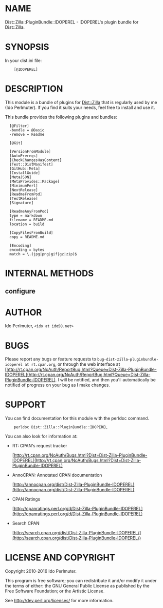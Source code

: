 # NAME

Dist::Zilla::PluginBundle::IDOPEREL - IDOPEREL's plugin bundle for Dist::Zilla.

# SYNOPSIS

In your dist.ini file:

        [@IDOPEREL]

# DESCRIPTION

This module is a bundle of plugins for [Dist::Zilla](https://metacpan.org/pod/Dist::Zilla) that is regularly
used by me (Ido Perlmuter). If you find it suits your needs, feel free
to install and use it.

This bundle provides the following plugins and bundles:

      [@Filter]
      -bundle = @Basic
      -remove = Readme

      [@Git]

      [VersionFromModule]
      [AutoPrereqs]
      [CheckChangesHasContent]
      [Test::DistManifest]
      [GitHub::Meta]
      [InstallGuide]
      [MetaJSON]
      [MetaProvides::Package]
      [MinimumPerl]
      [NextRelease]
      [ReadmeFromPod]
      [TestRelease]
      [Signature]

      [ReadmeAnyFromPod]
      type = markdown
      filename = README.md
      location = build

      [CopyFilesFromBuild]
      copy = README.md

      [Encoding]
      encoding = bytes
      match = \.(jpg|png|gif|gz|zip)$

# INTERNAL METHODS

## configure

# AUTHOR

Ido Perlmuter, `<ido at ido50.net>`

# BUGS

Please report any bugs or feature requests to `bug-dist-zilla-pluginbundle-idoperel at rt.cpan.org`, or through
the web interface at [http://rt.cpan.org/NoAuth/ReportBug.html?Queue=Dist-Zilla-PluginBundle-IDOPEREL](http://rt.cpan.org/NoAuth/ReportBug.html?Queue=Dist-Zilla-PluginBundle-IDOPEREL). I will be notified, and then you'll automatically be notified of progress on your bug as I make changes.

# SUPPORT

You can find documentation for this module with the perldoc command.

        perldoc Dist::Zilla::PluginBundle::IDOPEREL

You can also look for information at:

- RT: CPAN's request tracker

    [http://rt.cpan.org/NoAuth/Bugs.html?Dist=Dist-Zilla-PluginBundle-IDOPEREL](http://rt.cpan.org/NoAuth/Bugs.html?Dist=Dist-Zilla-PluginBundle-IDOPEREL)

- AnnoCPAN: Annotated CPAN documentation

    [http://annocpan.org/dist/Dist-Zilla-PluginBundle-IDOPEREL](http://annocpan.org/dist/Dist-Zilla-PluginBundle-IDOPEREL)

- CPAN Ratings

    [http://cpanratings.perl.org/d/Dist-Zilla-PluginBundle-IDOPEREL](http://cpanratings.perl.org/d/Dist-Zilla-PluginBundle-IDOPEREL)

- Search CPAN

    [http://search.cpan.org/dist/Dist-Zilla-PluginBundle-IDOPEREL/](http://search.cpan.org/dist/Dist-Zilla-PluginBundle-IDOPEREL/)

# LICENSE AND COPYRIGHT

Copyright 2010-2016 Ido Perlmuter.

This program is free software; you can redistribute it and/or modify it
under the terms of either: the GNU General Public License as published
by the Free Software Foundation; or the Artistic License.

See http://dev.perl.org/licenses/ for more information.

